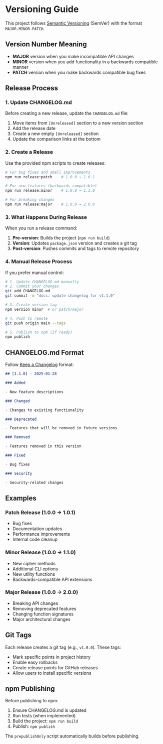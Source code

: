 # Versioning Guide

This project follows [Semantic Versioning](https://semver.org/) (SemVer) with the format `MAJOR.MINOR.PATCH`.

## Version Number Meaning

- **MAJOR** version when you make incompatible API changes
- **MINOR** version when you add functionality in a backwards compatible manner
- **PATCH** version when you make backwards compatible bug fixes

## Release Process

### 1. Update CHANGELOG.md

Before creating a new release, update the `CHANGELOG.md` file:

1. Move items from `[Unreleased]` section to a new version section
2. Add the release date
3. Create a new empty `[Unreleased]` section
4. Update the comparison links at the bottom

### 2. Create a Release

Use the provided npm scripts to create releases:

```bash
# For bug fixes and small improvements
npm run release:patch    # 1.0.0 → 1.0.1

# For new features (backwards compatible)
npm run release:minor    # 1.0.0 → 1.1.0

# For breaking changes
npm run release:major    # 1.0.0 → 2.0.0
```

### 3. What Happens During Release

When you run a release command:

1. **Pre-version**: Builds the project (`npm run build`)
2. **Version**: Updates `package.json` version and creates a git tag
3. **Post-version**: Pushes commits and tags to remote repository

### 4. Manual Release Process

If you prefer manual control:

```bash
# 1. Update CHANGELOG.md manually
# 2. Commit your changes
git add CHANGELOG.md
git commit -m "docs: update changelog for v1.1.0"

# 3. Create version tag
npm version minor  # or patch/major

# 4. Push to remote
git push origin main --tags

# 5. Publish to npm (if ready)
npm publish
```

## CHANGELOG.md Format

Follow [Keep a Changelog](https://keepachangelog.com/) format:

```markdown
## [1.1.0] - 2025-01-28

### Added

- New feature descriptions

### Changed

- Changes to existing functionality

### Deprecated

- Features that will be removed in future versions

### Removed

- Features removed in this version

### Fixed

- Bug fixes

### Security

- Security-related changes
```

## Examples

### Patch Release (1.0.0 → 1.0.1)

- Bug fixes
- Documentation updates
- Performance improvements
- Internal code cleanup

### Minor Release (1.0.0 → 1.1.0)

- New cipher methods
- Additional CLI options
- New utility functions
- Backwards-compatible API extensions

### Major Release (1.0.0 → 2.0.0)

- Breaking API changes
- Removing deprecated features
- Changing function signatures
- Major architectural changes

## Git Tags

Each release creates a git tag (e.g., `v1.0.0`). These tags:

- Mark specific points in project history
- Enable easy rollbacks
- Create release points for GitHub releases
- Allow users to install specific versions

## npm Publishing

Before publishing to npm:

1. Ensure CHANGELOG.md is updated
2. Run tests (when implemented)
3. Build the project: `npm run build`
4. Publish: `npm publish`

The `prepublishOnly` script automatically builds before publishing.
